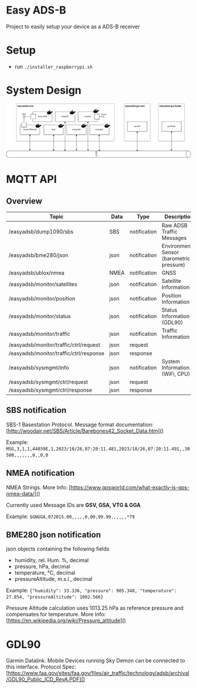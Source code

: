 # Easy ADS-B
Project to easily setup your device as a ADS-B receiver

# Setup
- run `./installer_raspberrypi.sh`

# System Design
<img src="res/easyadsb_system.png" width="800">

# MQTT API
## Overview
| Topic | Data | Type | Description |
|---|---|---|---|
| /easyadsb/dump1090/sbs | SBS | notification | Raw ADSB Traffic Messages |
| /easyadsb/bme280/json | json | notification | Environmental Sensor (barometric pressure) |
| /easyadsb/ublox/nmea | NMEA | notification | GNSS |
| /easyadsb/monitor/satellites | json | notification | Satellite Information |
| /easyadsb/monitor/position | json | notification | Position Information |
| /easyadsb/monitor/status | json | notification | Status Information (GDL90) |
| /easyadsb/monitor/traffic | json | notification | Traffic Information |
| /easyadsb/monitor/traffic/ctrl/request | json | request |  |
| /easyadsb/monitor/traffic/ctrl/response | json | response |  |
| /easyadsb/sysmgmt/info | json | notification | System Information (WiFi, CPU) |
| /easyadsb/sysmgmt/ctrl/request | json | request |  |
| /easyadsb/sysmgmt/ctrl/response | json | response |  |

## SBS notification
SBS-1 Basestation Protocol. Message format documentation: [http://woodair.net/SBS/Article/Barebones42_Socket_Data.htm]()

Example: `MSG,3,1,1,44039E,1,2023/10/26,07:20:11.481,2023/10/26,07:20:11.491,,30500,,,,,,,0,,0,0
`

## NMEA notification
NMEA Strings. More Info: [https://www.gpsworld.com/what-exactly-is-gps-nmea-data/]()

Currently used Message IDs are **GSV, GSA, VTG & GGA**

Example: `$GNGGA,072015.00,,,,,0,00,99.99,,,,,,*79`

## BME280 json notification
json objects containing the following fields
- humidity, rel. Hum. %, decimal
- pressure, hPa, decimal
- temperature, °C, decimal
- pressureAltitude, m.s.l., decimal

Example: `{"humidity": 33.336, "pressure": 905.348, "temperature": 27.854, "pressureAltitude": 1002.566}`

Pressure Altitude calculation uses 1013.25 hPa as reference pressure and compensates for temperature.
More Info: [https://en.wikipedia.org/wiki/Pressure_altitude]()


# GDL90
Garmin Datalink. Mobile Devices running Sky Demon can be connected to this interface.
Protocol Spec: [https://www.faa.gov/sites/faa.gov/files/air_traffic/technology/adsb/archival/GDL90_Public_ICD_RevA.PDF]()



